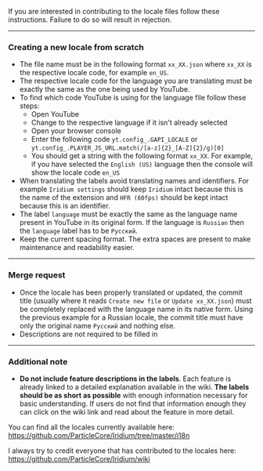 If you are interested in contributing to the locale files follow these instructions. Failure to do so will result in rejection.

---

### Creating a new locale from scratch

 - The file name must be in the following format `xx_XX.json` where `xx_XX` is the respective locale code, for example `en_US`.  
 - The respective locale code for the language you are translating must be exactly the same as the one being used by YouTube.  
 - To find which code YouTube is using for the language file follow these steps:  
   - Open YouTube  
   - Change to the respective language if it isn't already selected
   - Open your browser console
   - Enter the following code `yt.config_.GAPI_LOCALE` or `yt.config_.PLAYER_JS_URL.match(/[a-z]{2}_[A-Z]{2}/g)[0]`
   - You should get a string with the following format `xx_XX`. For example, if you have selected the `English (US)` language then the console will show the locale code `en_US`  
 - When translating the labels avoid translating names and identifiers. For example `Iridium settings` should keep `Iridium` intact because this is the name of the extension and `HFR (60fps)` should be kept intact because this is an identifier.  
 - The label `language` must be exactly the same as the language name present in YouTube in its original form. If the language is `Russian` then the `language` label has to be `Русский`. 
 - Keep the current spacing format. The extra spaces are present to make maintenance and readability easier.  

---

### Merge request   
 - Once the locale has been properly translated or updated, the commit title (usually where it reads `Create new file` or `Update xx_XX.json`) must be completely replaced with the language name in its native form. Using the previous example for a Russian locale, the commit title must have only the original name `Русский` and nothing else.
 - Descriptions are not required to be filled in

---

### Additional note  
 - **Do not include feature descriptions in the labels**. Each feature is already linked to a detailed explanation available in the wiki. **The labels should be as short as possible** with enough information necessary for basic understanding. If users do not find that information enough they can click on the wiki link and read about the feature in more detail.
  

You can find all the locales currently available here: https://github.com/ParticleCore/Iridium/tree/master/i18n

I always try to credit everyone that has contributed to the locales here: https://github.com/ParticleCore/Iridium/wiki

